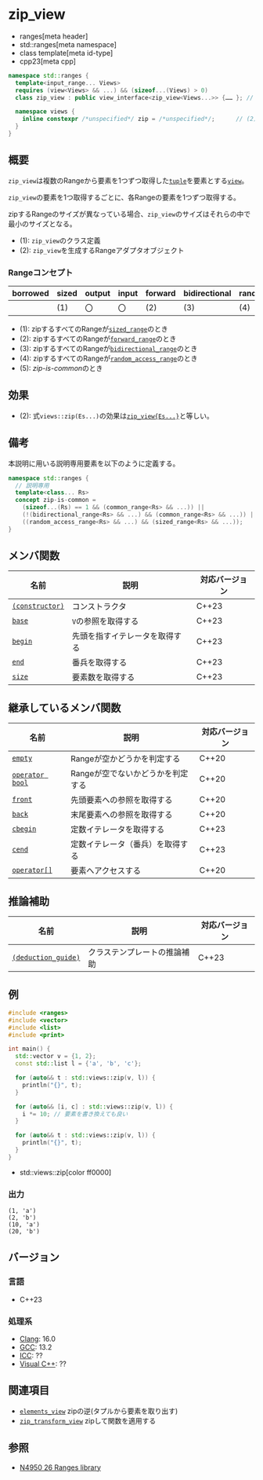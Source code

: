 # zip_view
* ranges[meta header]
* std::ranges[meta namespace]
* class template[meta id-type]
* cpp23[meta cpp]

```cpp
namespace std::ranges {
  template<input_range... Views>
  requires (view<Views> && ...) && (sizeof...(Views) > 0)
  class zip_view : public view_interface<zip_view<Views...>> {…… }; // (1)

  namespace views {
    inline constexpr /*unspecified*/ zip = /*unspecified*/;      // (2)
  }
}
```

## 概要

`zip_view`は複数のRangeから要素を1つずつ取得した[`tuple`](/reference/tuple/tuple.md)を要素とする[`view`](view.md)。

`zip_view`の要素を1つ取得するごとに、各Rangeの要素を1つずつ取得する。

zipするRangeのサイズが異なっている場合、`zip_view`のサイズはそれらの中で最小のサイズとなる。

- (1): `zip_view`のクラス定義
- (2): `zip_view`を生成するRangeアダプタオブジェクト

### Rangeコンセプト

| borrowed | sized | output | input | forward | bidirectional | random_access | contiguous | common | viewable | view |
|----------|-------|--------|-------|---------|---------------|---------------|------------|--------|----------|------|
|          | (1)   | 〇     | 〇    | (2)     | (3)           | (4)           |            | (5)    | ○       | ○   |

- (1): zipするすべてのRangeが[`sized_range`](sized_range.md)のとき
- (2): zipするすべてのRangeが[`forward_range`](forward_range.md)のとき
- (3): zipするすべてのRangeが[`bidirectional_range`](bidirectional_range.md)のとき
- (4): zipするすべてのRangeが[`random_access_range`](random_access_range.md)のとき
- (5): *zip-is-common*のとき

## 効果

- (2): 式`views::zip(Es...)`の効果は[`zip_view{Es...}`](zip_view/op_constructor.md.nolink)と等しい。

## 備考

本説明に用いる説明専用要素を以下のように定義する。

```cpp
namespace std::ranges {
  // 説明専用
  template<class... Rs>
  concept zip-is-common =
    (sizeof...(Rs) == 1 && (common_range<Rs> && ...)) ||
    (!(bidirectional_range<Rs> && ...) && (common_range<Rs> && ...)) ||
    ((random_access_range<Rs> && ...) && (sized_range<Rs> && ...));
}
```

## メンバ関数

| 名前                                             | 説明                             | 対応バージョン |
|--------------------------------------------------|----------------------------------|----------------|
| [`(constructor)`](zip_view/op_constructor.md.nolink)  | コンストラクタ                   | C++23          |
| [`base`](zip_view/base.md.nolink)                     | `V`の参照を取得する              | C++23          |
| [`begin`](zip_view/begin.md.nolink)                   | 先頭を指すイテレータを取得する   | C++23          |
| [`end`](zip_view/end.md.nolink)                       | 番兵を取得する                   | C++23          |
| [`size`](take_view/size.md.nolink)                    | 要素数を取得する                 | C++23          |

## 継承しているメンバ関数

| 名前                                         | 説明                              | 対応バージョン |
|----------------------------------------------|-----------------------------------|----------------|
| [`empty`](view_interface/empty.md)           | Rangeが空かどうかを判定する       | C++20          |
| [`operator bool`](view_interface/op_bool.md) | Rangeが空でないかどうかを判定する | C++20          |
| [`front`](view_interface/front.md)           | 先頭要素への参照を取得する        | C++20          |
| [`back`](view_interface/back.md)             | 末尾要素への参照を取得する        | C++20          |
| [`cbegin`](view_interface/cbegin.md)         | 定数イテレータを取得する          | C++23          |
| [`cend`](view_interface/cend.md)             | 定数イテレータ（番兵）を取得する  | C++23          |
| [`operator[]`](view_interface/op_at.md)      | 要素へアクセスする                | C++20          |

## 推論補助

| 名前                                                  | 説明                         | 対応バージョン |
|-------------------------------------------------------|------------------------------|----------------|
| [`(deduction_guide)`](zip_view/op_deduction_guide.md.nolink) | クラステンプレートの推論補助 | C++23          |

## 例
```cpp example
#include <ranges>
#include <vector>
#include <list>
#include <print>

int main() {
  std::vector v = {1, 2};
  const std::list l = {'a', 'b', 'c'};

  for (auto&& t : std::views::zip(v, l)) {
    println("{}", t);
  }

  for (auto&& [i, c] : std::views::zip(v, l)) {
    i *= 10; // 要素を書き換えても良い
  }

  for (auto&& t : std::views::zip(v, l)) {
    println("{}", t);
  }
}
```
* std::views::zip[color ff0000]

### 出力
```
(1, 'a')
(2, 'b')
(10, 'a')
(20, 'b')
```

## バージョン
### 言語
- C++23

### 処理系
- [Clang](/implementation.md#clang): 16.0
- [GCC](/implementation.md#gcc): 13.2
- [ICC](/implementation.md#icc): ??
- [Visual C++](/implementation.md#visual_cpp): ??

## 関連項目
- [`elements_view`](elements_view.md) zipの逆(タプルから要素を取り出す)
- [`zip_transform_view`](zip_transform_view.md.nolink) zipして関数を適用する

## 参照
- [N4950 26 Ranges library](https://timsong-cpp.github.io/cppwp/n4950/ranges)
